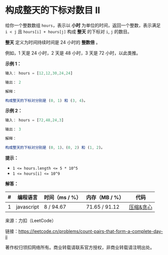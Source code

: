 # 构成整天的下标对数目 II

给你一个整数数组 `hours`，表示以 **小时** 为单位的时间，返回一个整数，表示满足 `i < j` 且 `hours[i] + hours[j]` 构成 **整天** 的下标对 `i`, `j` 的数目。

**整天** 定义为时间持续时间是 24 小时的 **整数倍** 。

例如，1 天是 24 小时，2 天是 48 小时，3 天是 72 小时，以此类推。

**示例 1：**

``` javascript
输入： hours = [12,12,30,24,24]

输出： 2

解释：

构成整天的下标对分别是 (0, 1) 和 (3, 4)。
```

**示例 2：**

``` javascript
输入： hours = [72,48,24,3]

输出： 3

解释：

构成整天的下标对分别是 (0, 1)、(0, 2) 和 (1, 2)。
```

**提示：**

- `1 <= hours.length <= 5 * 10^5`
- `1 <= hours[i] <= 10^9`

**解答：**

**#**|**编程语言**|**时间（ms / %）**|**内存（MB / %）**|**代码**
--|--|--|--|--
1|javascript|8 / 94.67|71.65 / 91.12|[压缩&贪心](./javascript/ac_v1.js)

来源：力扣（LeetCode）

链接：https://leetcode.cn/problems/count-pairs-that-form-a-complete-day-ii

著作权归领扣网络所有。商业转载请联系官方授权，非商业转载请注明出处。
